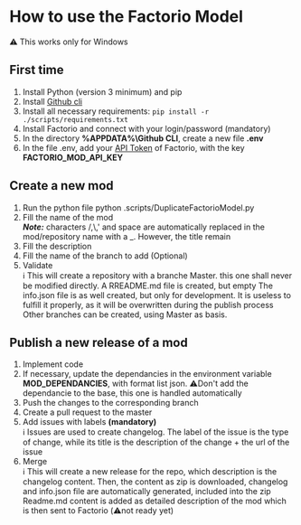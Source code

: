 # How to use the Factorio Model
⚠️ This works only for Windows
## First time
1. Install Python (version 3 minimum) and pip
2. Install <a href=https://cli.github.com/>Github cli</a>
3. Install all necessary requirements: ```pip install -r ./scripts/requirements.txt```
4. Install Factorio and connect with your login/password (mandatory)
5. In the directory **%APPDATA%\Github CLI**, create a new file **.env**
6. In the file .env, add your <a href="https://factorio.com/profile">API Token</a> of Factorio, with the key **FACTORIO_MOD_API_KEY**
   
## Create a new mod
1. Run the python file python .scripts/DuplicateFactorioModel.py
2. Fill the name of the mod  
<em>**Note:**</em> characters /,\\,' and space are automatically replaced in the mod/repository name with a _. However, the title remain
3. Fill the description
4. Fill the name of the branch to add (Optional)
5. Validate  
ℹ️ This will create a repository with a branche Master. this one shall never be modified directly.
A RREADME.md file is created, but empty
The info.json file is as well created, but only for development. It is useless to fulfill it properly, as it will be overwritten during the publish process
Other branches can be created, using Master as basis.

## Publish a new release of a mod
1. Implement code
2. If necessary, update the dependancies in the environment variable **MOD_DEPENDANCIES**, with format list json.
   ⚠️Don't add the dependancie to the base, this one is handled automatically
4. Push the changes to the corresponding branch
5. Create a pull request to the master
6. Add issues with labels **(mandatory)**  
ℹ️ Issues are used to create changelog. The label of the issue is the type of change, while its title is the description of the change + the url of the issue
8. Merge  
ℹ️ This will create a new release for the repo, which description is the changelog content. Then, the content as zip is downloaded, changelog and info.json file are automatically generated, included into the zip
Readme.md content is added as detailed description of the mod 
<embed>which is then sent to Factorio (⚠️not ready yet)</embed>
